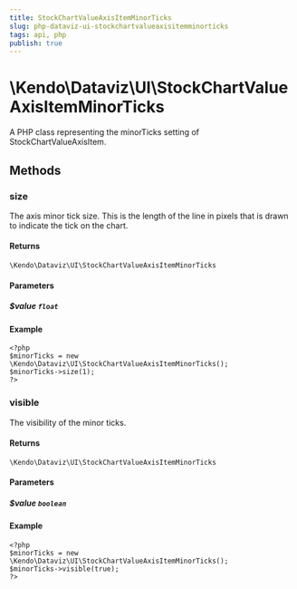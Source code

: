 ```yaml
---
title: StockChartValueAxisItemMinorTicks
slug: php-dataviz-ui-stockchartvalueaxisitemminorticks
tags: api, php
publish: true
---
```


# \Kendo\Dataviz\UI\StockChartValueAxisItemMinorTicks

A PHP class representing the minorTicks setting of StockChartValueAxisItem.


## Methods

### size
The axis minor tick size. This is the length of the line in pixels that is drawn to indicate the tick on the chart.

#### Returns
`\Kendo\Dataviz\UI\StockChartValueAxisItemMinorTicks`

#### Parameters

##### $value `float`



#### Example 
    <?php
    $minorTicks = new \Kendo\Dataviz\UI\StockChartValueAxisItemMinorTicks();
    $minorTicks->size(1);
    ?>

### visible
The visibility of the minor ticks.

#### Returns
`\Kendo\Dataviz\UI\StockChartValueAxisItemMinorTicks`

#### Parameters

##### $value `boolean`



#### Example 
    <?php
    $minorTicks = new \Kendo\Dataviz\UI\StockChartValueAxisItemMinorTicks();
    $minorTicks->visible(true);
    ?>

